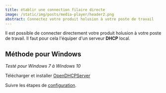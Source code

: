 ```yaml
---
title: établir une connection filaire directe
image: /static/img/posts/media-player/header2.png
abstract: Connectez votre produit holusion à votre poste de travail
---
```


Il est possible de connecter directement votre produit holusion à votre poste de travail. Il faut pour cela l'équiper d'un serveur **DHCP** local.

## Méthode pour Windows

*Testé pour Windows 7 à Windows 10*

Télécharger et installer [OpenDHCPServer](https://sourceforge.net/projects/dhcpserver/?SetFreedomCookie)

Suivre les étapes de [configuration](http://my.antamedia.com/knowledgebase/article/View/143/0/how-to-set-and-configure-standalone-open-dhcp-server-freeware-application).
